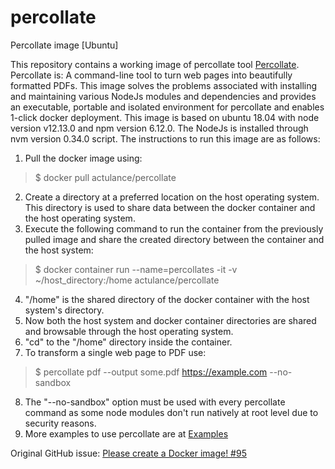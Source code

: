 # percollate
Percollate image [Ubuntu]

This repository contains a working image of percollate tool [Percollate](https://github.com/danburzo/percollate). Percollate is: A command-line tool to turn web pages into beautifully formatted PDFs. This image solves the problems associated with installing and maintaining various NodeJs modules and dependencies and provides an executable, portable and isolated environment for percollate and enables 1-click docker deployment. This image is based on ubuntu 18.04 with node version v12.13.0 and npm version 6.12.0. The NodeJs is installed through nvm version 0.34.0 script. The instructions to run this image are as follows:

1. Pull the docker image using:
> $ docker pull actulance/percollate

2. Create a directory at a preferred location on the host operating system. This directory is used to share data between the docker container and the host operating system.
3. Execute the following command to run the container from the previously pulled image and share the created directory between the container and the host system:
> $ docker container run --name=percollates -it -v ~/host_directory:/home actulance/percollate

4. "/home" is the shared directory of the docker container with the host system's directory.
5. Now both the host system and docker container directories are shared and browsable through the host operating system.
6. "cd" to the "/home" directory inside the container.
7. To transform a single web page to PDF use:
> $ percollate pdf --output some.pdf https://example.com --no-sandbox

8. The "--no-sandbox" option must be used with every percollate command as some node modules don't run natively at root level due to security reasons.
9. More examples to use percollate are at [Examples](https://github.com/danburzo/percollate#examples)

Original GitHub issue: [Please create a Docker image! #95
](https://github.com/danburzo/percollate/issues/95)
